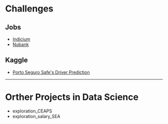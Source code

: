 # Challenges

## Jobs
- [Indicium](https://github.com/brunocampos01/challenges/tree/master/indicium)
- [Nubank]()

## Kaggle
- [Porto Seguro Safe's Driver Prediction](https://github.com/brunocampos01/porto-seguro-safe-driver-prediction)

---
# Orther Projects in Data Science
- exploration_CEAPS
- exploration_salary_SEA
